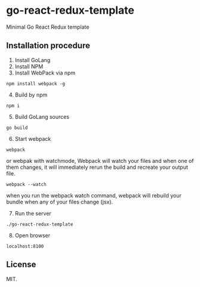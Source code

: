 # go-react-redux-template
Minimal Go React Redux template

## Installation procedure

1. Install GoLang
2. Install NPM
3. Install WebPack via npm

`npm install webpack -g`

4. Build by npm

`npm i`

5. Build GoLang sources

`go build`

6. Start webpack

`webpack`

or webpak with watchmode, Webpack will watch your files and when one of them changes, it will immediately rerun the build and recreate your output file.

`webpack --watch`

when you run the webpack watch command, webpack will rebuild your bundle when any of your files change (jsx).

7. Run the server

`./go-react-redux-template`

8. Open browser

`localhost:8100`

## License

MIT.
